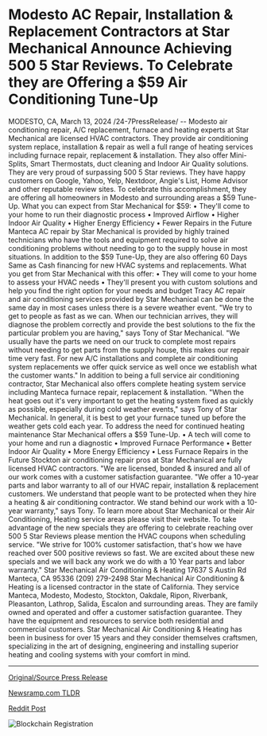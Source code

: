 # Modesto AC Repair, Installation & Replacement Contractors at Star Mechanical Announce Achieving 500 5 Star Reviews. To Celebrate they are Offering a $59 Air Conditioning Tune-Up

MODESTO, CA, March 13, 2024 /24-7PressRelease/ -- Modesto air conditioning repair, A/C replacement, furnace and heating experts at Star Mechanical are licensed HVAC contractors. They provide air conditioning system replace, installation & repair as well a full range of heating services including furnace repair, replacement & installation. They also offer Mini-Splits, Smart Thermostats, duct cleaning and Indoor Air Quality solutions. They are very proud of surpassing 500 5 Star reviews. They have happy customers on Google, Yahoo, Yelp, Nextdoor, Angie's List, Home Advisor and other reputable review sites. To celebrate this accomplishment, they are offering all homeowners in Modesto and surrounding areas a $59 Tune-Up. What you can expect from Star Mechanical for $59:  •	They'll come to your home to run their diagnostic process •	Improved Airflow •	Higher Indoor Air Quality •	Higher Energy Efficiency •	Fewer Repairs in the Future  Manteca AC repair by Star Mechanical is provided by highly trained technicians who have the tools and equipment required to solve air conditioning problems without needing to go to the supply house in most situations. In addition to the $59 Tune-Up, they are also offering 60 Days Same as Cash financing for new HVAC systems and replacements. What you get from Star Mechanical with this offer:  •	They will come to your home to assess your HVAC needs •	They'll present you with custom solutions and help you find the right option for your needs and budget  Tracy AC repair and air conditioning services provided by Star Mechanical can be done the same day in most cases unless there is a severe weather event. "We try to get to people as fast as we can. When our technician arrives, they will diagnose the problem correctly and provide the best solutions to the fix the particular problem you are having," says Tony of Star Mechanical. "We usually have the parts we need on our truck to complete most repairs without needing to get parts from the supply house, this makes our repair time very fast. For new A/C installations and complete air conditioning system replacements we offer quick service as well once we establish what the customer wants."  In addition to being a full service air conditioning contractor, Star Mechanical also offers complete heating system service including Manteca furnace repair, replacement & installation. "When the heat goes out it's very important to get the heating system fixed as quickly as possible, especially during cold weather events," says Tony of Star Mechanical. In general, it is best to get your furnace tuned up before the weather gets cold each year. To address the need for continued heating maintenance Star Mechanical offers a $59 Tune-Up.  •	A tech will come to your home and run a diagnostic •	Improved Furnace Performance •	Better Indoor Air Quality •	More Energy Efficiency •	Less Furnace Repairs in the Future  Stockton air conditioning repair pros at Star Mechanical are fully licensed HVAC contractors. "We are licensed, bonded & insured and all of our work comes with a customer satisfaction guarantee. "We offer a 10-year parts and labor warranty to all of our HVAC repair, installation & replacement customers. We understand that people want to be protected when they hire a heating & air conditioning contractor. We stand behind our work with a 10-year warranty," says Tony.  To learn more about Star Mechanical or their Air Conditioning, Heating service areas please visit their website. To take advantage of the new specials they are offering to celebrate reaching over 500 5 Star Reviews please mention the HVAC coupons when scheduling service. "We strive for 100% customer satisfaction, that's how we have reached over 500 positive reviews so fast. We are excited about these new specials and we will back any work we do with a 10 Year parts and labor warranty."   Star Mechanical Air Conditioning & Heating 17637 S Austin Rd Manteca, CA 95336 (209) 279-2498  Star Mechanical Air Conditioning & Heating is a licensed contractor in the state of California. They service Manteca, Modesto, Modesto, Stockton, Oakdale, Ripon, Riverbank, Pleasanton, Lathrop, Salida, Escalon and surrounding areas. They are family owned and operated and offer a customer satisfaction guarantee. They have the equipment and resources to service both residential and commercial customers. Star Mechanical Air Conditioning & Heating has been in business for over 15 years and they consider themselves craftsmen, specializing in the art of designing, engineering and installing superior heating and cooling systems with your comfort in mind. 

---

[Original/Source Press Release](https://www.24-7pressrelease.com/press-release/509188/modesto-ac-repair-installation-replacement-contractors-at-star-mechanical-announce-achieving-500-5-star-reviews-to-celebrate-they-are-offering-a-59-air-conditioning-tune-up)
                    

[Newsramp.com TLDR](None) 



[Reddit Post](https://www.reddit.com/r/HealthCareNewsInfo/comments/1bdlcwk/licensed_hvac_contractor_offers_59_tuneup_and/) 



![Blockchain Registration](https://cdn.newsramp.app/24-7PressRelease/qrcode/243/13/volthRDH.webp)